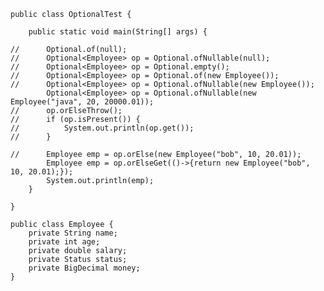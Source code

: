 
    public class OptionalTest {
    
    	public static void main(String[] args) {
    		
    //		Optional.of(null);
    //		Optional<Employee> op = Optional.ofNullable(null);
    //		Optional<Employee> op = Optional.empty();
    //		Optional<Employee> op = Optional.of(new Employee());
    //		Optional<Employee> op = Optional.ofNullable(new Employee());
    		Optional<Employee> op = Optional.ofNullable(new Employee("java", 20, 20000.01));
    //		op.orElseThrow();
    //		if (op.isPresent()) {
    //			System.out.println(op.get());
    //		}
    		
    //		Employee emp = op.orElse(new Employee("bob", 10, 20.01));
    		Employee emp = op.orElseGet(()->{return new Employee("bob", 10, 20.01);});
    		System.out.println(emp);
    	}
    
    }
    
    public class Employee {
    	private String name;
    	private int age;
    	private double salary;
    	private Status status;
    	private BigDecimal money;
	}